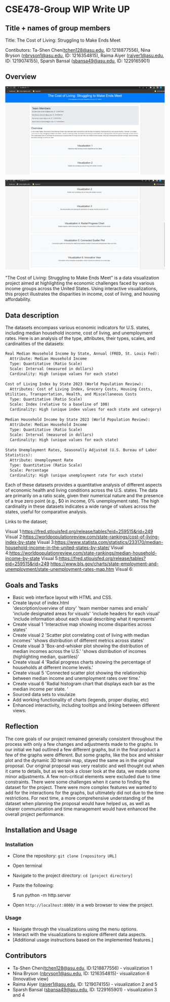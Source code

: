 # CSE478-Group WIP Write UP

## Title + names of group members

  Title: The Cost of Living: Struggling to Make Ends Meet

  Contibutors:
  Ta-Shen Chen(tchen128@asu.edu, ID:1218877556), Nina Bryson (nbryson1@asu.edu, ID: 1216354815), Raima Aiyer (raiyer1@asu.edu, ID: 1219074155), Sparsh Bansal (sbansa49@asu.edu, ID: 1229165901)

## Overview

![Phase 1 Visualization](https://github.com/XTC333/CSE478-Group/blob/main/imgs/phase%201%20viz.png?raw=true)

![Phase 1.1 Visualization](https://github.com/XTC333/CSE478-Group/blob/main/imgs/phase%201.1%20viz.png?raw=true)

  "The Cost of Living: Struggling to Make Ends Meet" is a data visualization project aimed at highlighting the economic challenges faced by various income groups across the United States. Using interactive visualizations, this project illustrates the disparities in income, cost of living, and housing affordability.

## Data description

The datasets encompass various economic indicators for U.S. states, including median household income, cost of living, and unemployment rates. Here is an analysis of the type, attributes, their types, scales, and cardinalities of the datasets:
						
	Real Median Household Income by State, Annual (FRED, St. Louis Fed)​​:
      Attribute: Median Household Income
      Type: Quantitative (Ratio Scale)
      Scale: Interval (measured in dollars)
      Cardinality: High (unique values for each state)

	Cost of Living Index by State 2023 (World Population Review)​​:
      Attributes: Cost of Living Index, Grocery Costs, Housing Costs, Utilities, Transportation, Health, and Miscellaneous Costs
      Type: Quantitative (Ratio Scale)
      Scale: Index (relative to a baseline of 100)
      Cardinality: High (unique index values for each state and category)

	Median Household Income by State 2023 (World Population Review)​​:
      Attribute: Median Household Income
      Type: Quantitative (Ratio Scale)
      Scale: Interval (measured in dollars)
      Cardinality: High (unique values for each state)

	State Unemployment Rates, Seasonally Adjusted (U.S. Bureau of Labor Statistics)​​:
      Attribute: Unemployment Rate
      Type: Quantitative (Ratio Scale)
      Scale: Percentage
      Cardinality: High (unique unemployment rate for each state)

Each of these datasets provides a quantitative analysis of different aspects of economic health and living conditions across the U.S. states. The data are primarily on a ratio scale, given their numerical nature and the presence of a true zero point (e.g., $0 in income, 0% unemployment rate). The high cardinality in these datasets indicates a wide range of values across the states, useful for comparative analysis.

Links to the dataset;

  Visual 1:https://fred.stlouisfed.org/release/tables?eid=259515&rid=249
  Visual 2:https://worldpopulationreview.com/state-rankings/cost-of-living-index-by-state
  Visual 3:https://www.statista.com/statistics/233170/median-household-income-in-the-united-states-by-state/
  Visual 4:https://worldpopulationreview.com/state-rankings/median-household-income-by-state
  Visual 5:https://fred.stlouisfed.org/release/tables?eid=259515&rid=249
           https://www.bls.gov/charts/state-employment-and-unemployment/state-unemployment-rates-map.htm
  Visual 6: 

## Goals and Tasks

- Basic web interface layout with HTML and CSS.
- Create layout of index.html  
 'description/overview of story'
 'team member names and emails'
 'include designated areas for visuals'
 'include headers for each visual'
 'include information about each visual describing what it represents'
- Create visual 1
 'Interactive map showing income disparities across states'
- Create visual 2 
  'Scatter plot correlating cost of living with median incomes'
  'shows distribution of different metrics across states'
- Create visual 3 
  'Box-and-whisker plot showing the distribution of median incomes across the U.S.'
  'shows distribution of incomes (highlighting median, quartiles)'
- Create visual 4
  'Radial progress charts showing the percentage of households at different income levels.'
- Create visual 5 
  'Connected scatter plot showing the relationship between median income and unemployment rates over time.'
- Create visual 6 
  'Radial histogram chart that displays each bar as the median income per state. '
- Sourced data sets to visulaize
- Add working functionality of charts (legends, proper display, etc)
- Enhanced interactivity, including tooltips and linking between different views.


## Reflection

The core goals of our project remained generally consistent throughout the process with only a few changes and adjustments made to the graphs. In our initial we had outlined a few different graphs, but in the final product a few of the graphs were different. But some graphs, like the box and whisker plot and the dynamic 3D terrain map, stayed the same as in the original proposal. Our original proposal was very realistic and well thought out when it came to details, but as we took a closer look at the data, we made some minor adjustments. A few non-critical elements were excluded due to time constraints. There were some challenges when it came to finding the dataset for the project. There were more complex features we wanted to add for the interactions for the graphs, but ultimately did not due to the time restrictions. For next time, a more comprehensive understanding of the dataset when planning the proposal would have helped us, as well as clearer communication and time management would have enhanced the overall project performance.

## Installation and Usage

### Installation

- Clone the repository: `git clone [repository URL]`
- Open terminal 
- Navigate to the project directory: `cd [project directory]`
- Paste the following:

  $ run  python -m http.server

- Open `http://localhost:8000/` in a web browser to view the project.

### Usage

- Navigate through the visualizations using the menu options.
- Interact with the visualizations to explore different data aspects.
- [Additional usage instructions based on the implemented features.]

## Contributors

- Ta-Shen Chen(tchen128@asu.edu, ID:1218877556) - visualization 1 
- Nina Bryson (nbryson1@asu.edu, ID: 1216354815)- visualization 6 (Innovative view)
- Raima Aiyer (raiyer1@asu.edu, ID: 1219074155) - visualization 2 and 5 
- Sparsh Bansal (sbansa49@asu.edu, ID: 1229165901) - visualization 3 and 4
